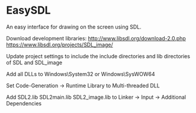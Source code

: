 EasySDL
=======

An easy interface for drawing on the screen using SDL.

Download development libraries:
    http://www.libsdl.org/download-2.0.php
    https://www.libsdl.org/projects/SDL_image/
    
Update project settings to include the include directories and lib directories of SDL and SDL_image

Add all DLLs to Windows\System32 or Windows\SysWOW64

Set Code-Generation -> Runtime Library to Multi-threaded DLL

Add
    SDL2.lib
    SDL2main.lib
    SDL2_image.lib
to Linker -> Input -> Additional Dependencies
